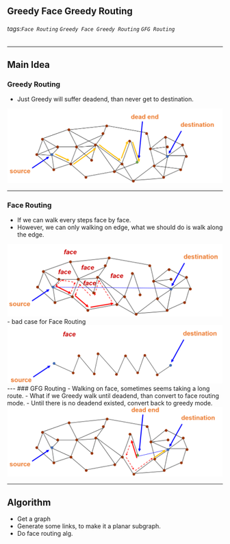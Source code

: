 ## Greedy Face Greedy Routing
###### tags:`Face Routing` `Greedy Face Greedy Routing` `GFG Routing`

---
## Main Idea
### Greedy Routing
- Just Greedy will suffer deadend, than never get to destination.
<img src=https://github.com/wewanadi/GFG_routing/blob/master/.picture/GFG%20(2).png width="600">

---
### Face Routing
- If we can walk every steps face by face.
- However, we can only walking on edge, what we should do is walk along the edge.
<img src=https://github.com/wewanadi/GFG_routing/blob/master/.picture/GFG%20(3).png width="600">
- bad case for Face Routing
<img src=https://github.com/wewanadi/GFG_routing/blob/master/.picture/GFG%20(5).png width="600">
---
### GFG Routing
- Walking on face, sometimes seems taking a long route.
- What if we Greedy walk until deadend, than convert to face routing mode.
- Until there is no deadend existed, convert back to greedy mode.
<img src=https://github.com/wewanadi/GFG_routing/blob/master/.picture/GFG%20(4).png width="600">

---

## Algorithm
- Get a graph
- Generate some links, to make it a planar subgraph.
- Do face routing alg.
